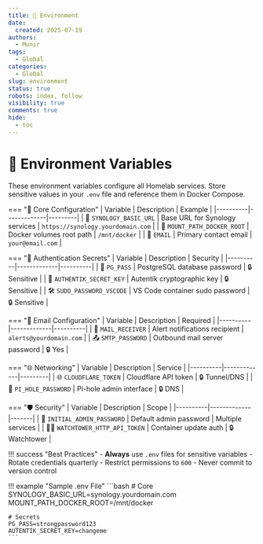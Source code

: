 ```yaml
---
title: 🌿 Environment
date:
  created: 2025-07-19
authors:
  - Munir
tags:
  - Global
categories:
  - Global
slug: environment
status: true
robots: index, follow
visibility: true
comments: true
hide:
  - toc
---
```


# 🌿 Environment Variables

These environment variables configure all Homelab services. Store sensitive values in your `.env` file and reference them in Docker Compose.

<!-- more -->

=== "🔧 Core Configuration"
    | Variable | Description | Example |
    |----------|-------------|---------|
    | 📡 `SYNOLOGY_BASIC_URL` | Base URL for Synology services | `https://synology.yourdomain.com` |
    | 📂 `MOUNT_PATH_DOCKER_ROOT` | Docker volumes root path | `/mnt/docker` |
    | 📧 `EMAIL` | Primary contact email | `your@email.com` |

=== "🔐 Authentication Secrets"
    | Variable | Description | Security |
    |----------|-------------|----------|
    | 🔑 `PG_PASS` | PostgreSQL database password | 🔒 Sensitive |
    | 🔐 `AUTHENTIK_SECRET_KEY` | Autentik cryptographic key | 🔒 Sensitive |
    | 🛠️ `SUDO_PASSWORD_VSCODE` | VS Code container sudo password | 🔒 Sensitive |

=== "📨 Email Configuration"
    | Variable | Description | Required |
    |----------|-------------|----------|
    | 📩 `MAIL_RECEIVER` | Alert notifications recipient | `alerts@yourdomain.com` |
    | 📤 `SMTP_PASSWORD` | Outbound mail server password | 🔒 Yes |

=== "🌐 Networking"
    | Variable | Description | Service |
    |----------|-------------|---------|
    | 🌐 `CLOUDFLARE_TOKEN` | Cloudflare API token | 🔒 Tunnel/DNS |
    | 🚫 `PI_HOLE_PASSWORD` | Pi-hole admin interface | 🔒 DNS |

=== "🛡️ Security"
    | Variable | Description | Scope |
    |----------|-------------|-------|
    | 🔑 `INITIAL_ADMIN_PASSWORD` | Default admin password | Multiple services |
    | 🕵️‍♂️ `WATCHTOWER_HTTP_API_TOKEN` | Container update auth | 🔒 Watchtower |


!!! success "Best Practices"
    - **Always** use `.env` files for sensitive variables
    - Rotate credentials quarterly
    - Restrict permissions to `600`
    - Never commit to version control

!!! example "Sample .env File"
    ```bash
    # Core
    SYNOLOGY_BASIC_URL=synology.yourdomain.com
    MOUNT_PATH_DOCKER_ROOT=/mnt/docker

    # Secrets
    PG_PASS=strongpassword123
    AUTENTIK_SECRET_KEY=changeme
    ```

